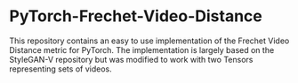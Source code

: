 # PyTorch-Frechet-Video-Distance
This repository contains an easy to use implementation of the Frechet Video Distance metric for PyTorch. The implementation is largely based on the StyleGAN-V repository but was modified to work with two Tensors representing sets of videos.
